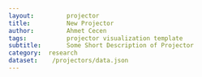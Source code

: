 ```yaml
---
layout:     	projector
title:     		New Projector
author:     	Ahmet Cecen
tags:           projector visualization template
subtitle:    	Some Short Description of Projector
category:  research
dataset:    /projectors/data.json
---
```

